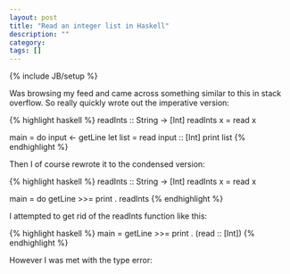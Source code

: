 ```yaml
---
layout: post
title: "Read an integer list in Haskell"
description: ""
category: 
tags: []
---
```

{% include JB/setup %}

Was browsing my feed and came across something similar to this in stack overflow. So really quickly wrote out the imperative version:

{% highlight haskell %}
readInts :: String -> [Int]
readInts x = read x

main = do
  input <- getLine
  let list = read input :: [Int]
  print list
{% endhighlight %}

Then I of course rewrote it to the condensed version:

{% highlight haskell %}
readInts :: String -> [Int]
readInts x = read x

main = do
  getLine >>= print . readInts
{% endhighlight %}

I attempted to get rid of the readInts function like this:

{% highlight haskell %}
main = getLine >>=  print . (read :: [Int])
{% endhighlight %}

However I was met with the type error:


